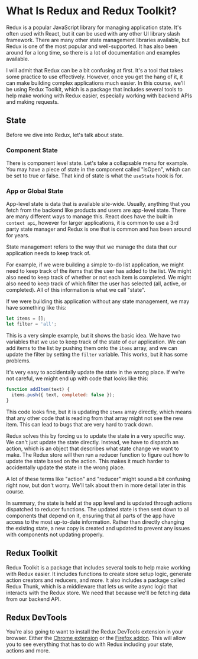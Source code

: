 # What Is Redux and Redux Toolkit?

Redux is a popular JavaScript library for managing application state. It's often used with React, but it can be used with any other UI library slash framework. There are many other state management libraries available, but Redux is one of the most popular and well-supported. It has also been around for a long time, so there is a lot of documentation and examples available.

I will admit that Redux can be a bit confusing at first. It's a tool that takes some practice to use effectively. However, once you get the hang of it, it can make building complex applications much easier. In this course, we'll be using Redux Toolkit, which is a package that includes several tools to help make working with Redux easier, especially working with backend APIs and making requests.

## State

Before we dive into Redux, let's talk about state.

### Component State

There is component level state. Let's take a collapsable menu for example. You may have a piece of state in the component called "isOpen", which can be set to true or false. That kind of state is what the `useState` hook is for.

### App or Global State

App-level state is data that is available site-wide. Usually, anything that you fetch from the backend like products and users are app-level state. There are many different ways to manage this. React does have the built in `context api`, however for larger applications, it is common to use a 3rd party state manager and Redux is one that is common and has been around for years.

State management refers to the way that we manage the data that our application needs to keep track of. 

For example, if we were building a simple to-do list application, we might need to keep track of the items that the user has added to the list. We might also need to keep track of whether or not each item is completed. We might also need to keep track of which filter the user has selected (all, active, or completed). All of this information is what we call "state".

If we were building this application without any state management, we may have something like this:

```js
let items = [];
let filter = 'all';
```

This is a very simple example, but it shows the basic idea. We have two variables that we use to keep track of the state of our application. We can add items to the list by pushing them onto the `items` array, and we can update the filter by setting the `filter` variable. This works, but it has some problems.

It's very easy to accidentally update the state in the wrong place. If we're not careful, we might end up with code that looks like this:

```js
function addItem(text) {
  items.push({ text, completed: false });
}
```

This code looks fine, but it is updating the `items` array directly, which means that any other code that is reading from that array might not see the new item. This can lead to bugs that are very hard to track down.

Redux solves this by forcing us to update the state in a very specific way. We can't just update the state directly. Instead, we have to dispatch an action, which is an object that describes what state change we want to make. The Redux store will then run a reducer function to figure out how to update the state based on the action. This makes it much harder to accidentally update the state in the wrong place.

A lot of these terms like "action" and "reducer" might sound a bit confusing right now, but don't worry. We'll talk about them in more detail later in this course.

In summary, the state is held at the app level and is updated through actions dispatched to reducer functions. The updated state is then sent down to all components that depend on it, ensuring that all parts of the app have access to the most up-to-date information. Rather than directly changing the existing state, a new copy is created and updated to prevent any issues with components not updating properly.

## Redux Toolkit

Redux Toolkit is a package that includes several tools to help make working with Redux easier. It includes functions to create store setup logic, generate action creators and reducers, and more. It also includes a package called Redux Thunk, which is a middleware that lets us write async logic that interacts with the Redux store. We need that because we'll be fetching data from our backend API.

## Redux DevTools

You're also going to want to install the Redux DevTools extension in your browser. Either the [Chrome extension](https://chrome.google.com/webstore/detail/redux-devtools/lmhkpmbekcpmknklioeibfkpmmfibljd?hl=en) or the [Firefox addon](https://addons.mozilla.org/en-US/firefox/addon/reduxdevtools/). This will allow you to see everything that has to do with Redux including your state, actions and more. 

